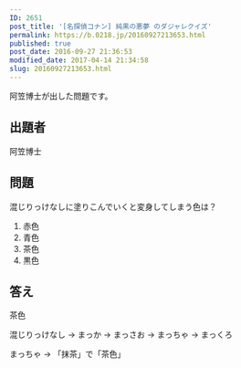 ```yaml
---
ID: 2651
post_title: '[名探偵コナン] 純黒の悪夢 のダジャレクイズ'
permalink: https://b.0218.jp/20160927213653.html
published: true
post_date: 2016-09-27 21:36:53
modified_date: 2017-04-14 21:34:58
slug: 20160927213653.html
---
```

阿笠博士が出した問題です。
<!--more-->

<h2>出題者</h2>

阿笠博士

<h2>問題</h2>

混じりっけなしに塗りこんでいくと変身してしまう色は？

<ol>
<li>赤色</li>
<li>青色</li>
<li>茶色</li>
<li>黒色</li>
</ol>

<h2>答え</h2>

茶色

混じりっけなし
→ まっか
→ まっさお
→ まっちゃ
→ まっくろ

まっちゃ → 「抹茶」で「茶色」